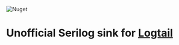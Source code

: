 ![Nuget](https://img.shields.io/nuget/v/Serilog.Sinks.Logtail)

# Unofficial Serilog sink for [Logtail](https://logtail.com/)